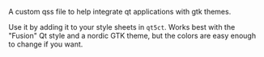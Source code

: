 A custom qss file to help integrate qt applications with gtk themes.

Use it by adding it to your style sheets in `qt5ct`. Works best with the "Fusion" Qt style and a nordic GTK theme, but the colors are easy enough to change if you want.
